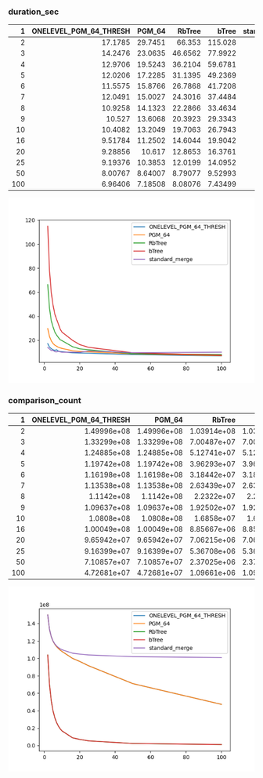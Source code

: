 ### duration_sec

|   1 |   ONELEVEL_PGM_64_THRESH |   PGM_64 |   RbTree |     bTree |   standard_merge |
|----:|-------------------------:|---------:|---------:|----------:|-----------------:|
|   2 |                 17.1785  | 29.7451  | 66.353   | 115.028   |         13.9899  |
|   3 |                 14.2476  | 23.0635  | 46.6562  |  77.9922  |         12.7593  |
|   4 |                 12.9706  | 19.5243  | 36.2104  |  59.6781  |         11.4477  |
|   5 |                 12.0206  | 17.2285  | 31.1395  |  49.2369  |         11.5767  |
|   6 |                 11.5575  | 15.8766  | 26.7868  |  41.7208  |         10.4822  |
|   7 |                 12.0491  | 15.0027  | 24.3016  |  37.4484  |         10.293   |
|   8 |                 10.9258  | 14.1323  | 22.2866  |  33.4634  |         10.7322  |
|   9 |                 10.527   | 13.6068  | 20.3923  |  29.3343  |         10.3308  |
|  10 |                 10.4082  | 13.2049  | 19.7063  |  26.7943  |          9.98225 |
|  16 |                  9.51784 | 11.2502  | 14.6044  |  19.9042  |         10.087   |
|  20 |                  9.28856 | 10.617   | 12.8653  |  16.3761  |          9.90302 |
|  25 |                  9.19376 | 10.3853  | 12.0199  |  14.0952  |         11.0546  |
|  50 |                  8.00767 |  8.64007 |  8.79077 |   9.52993 |          9.61093 |
| 100 |                  6.96406 |  7.18508 |  8.08076 |   7.43499 |         10.0652  |

![duration_sec.png](duration_sec.png)

### comparison_count

|   1 |   ONELEVEL_PGM_64_THRESH |      PGM_64 |      RbTree |       bTree |   standard_merge |
|----:|-------------------------:|------------:|------------:|------------:|-----------------:|
|   2 |              1.49996e+08 | 1.49996e+08 | 1.03914e+08 | 1.03914e+08 |      1.5e+08     |
|   3 |              1.33299e+08 | 1.33299e+08 | 7.00487e+07 | 7.00487e+07 |      1.33333e+08 |
|   4 |              1.24885e+08 | 1.24885e+08 | 5.12741e+07 | 5.12741e+07 |      1.25e+08    |
|   5 |              1.19742e+08 | 1.19742e+08 | 3.96293e+07 | 3.96293e+07 |      1.2e+08     |
|   6 |              1.16198e+08 | 1.16198e+08 | 3.18442e+07 | 3.18442e+07 |      1.16667e+08 |
|   7 |              1.13538e+08 | 1.13538e+08 | 2.63439e+07 | 2.63439e+07 |      1.14286e+08 |
|   8 |              1.1142e+08  | 1.1142e+08  | 2.2322e+07  | 2.2322e+07  |      1.125e+08   |
|   9 |              1.09637e+08 | 1.09637e+08 | 1.92502e+07 | 1.92502e+07 |      1.11111e+08 |
|  10 |              1.0808e+08  | 1.0808e+08  | 1.6858e+07  | 1.6858e+07  |      1.1e+08     |
|  16 |              1.00049e+08 | 1.00049e+08 | 8.85667e+06 | 8.85667e+06 |      1.06e+08    |
|  20 |              9.65942e+07 | 9.65942e+07 | 7.06215e+06 | 7.06215e+06 |      1.05e+08    |
|  25 |              9.16399e+07 | 9.16399e+07 | 5.36708e+06 | 5.36708e+06 |      1.04e+08    |
|  50 |              7.10857e+07 | 7.10857e+07 | 2.37025e+06 | 2.37025e+06 |      1.02e+08    |
| 100 |              4.72681e+07 | 4.72681e+07 | 1.09661e+06 | 1.09661e+06 |      1.01e+08    |

![comparison_count.png](comparison_count.png)

